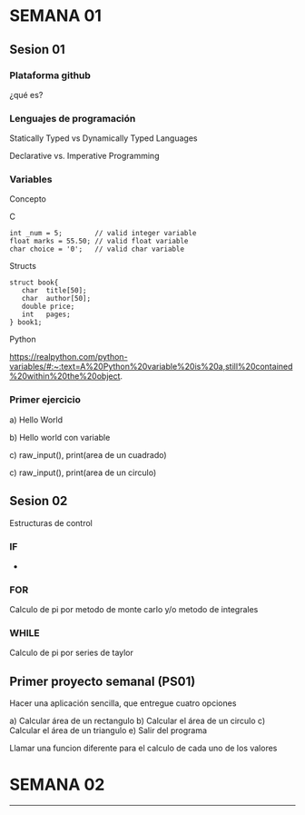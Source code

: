 SEMANA 01
=========

## Sesion 01

### Plataforma github

¿qué es?


### Lenguajes de programación

Statically Typed vs Dynamically Typed Languages

Declarative vs. Imperative Programming

### Variables 

Concepto

C

```
int _num = 5;        // valid integer variable
float marks = 55.50; // valid float variable
char choice = '0';   // valid char variable
```

Structs

```
struct book{
   char  title[50];
   char  author[50];
   double price;
   int   pages;
} book1;  
```

Python

https://realpython.com/python-variables/#:~:text=A%20Python%20variable%20is%20a,still%20contained%20within%20the%20object.

### Primer ejercicio

a) Hello World

b) Hello world con variable

c) raw_input(), print(area de un cuadrado)

c) raw_input(), print(area de un circulo)

## Sesion 02

Estructuras de control

### IF

-

### FOR

Calculo de pi por metodo de monte carlo y/o metodo de integrales


### WHILE

Calculo de pi por series de taylor


## Primer proyecto semanal (PS01)

Hacer una aplicación sencilla, que entregue cuatro opciones

a) Calcular área de un rectangulo
b) Calcular el área de un circulo
c) Calcular el área de un triangulo
e) Salir del programa

Llamar una funcion diferente para el calculo de cada uno de los valores

SEMANA 02
=========

---
